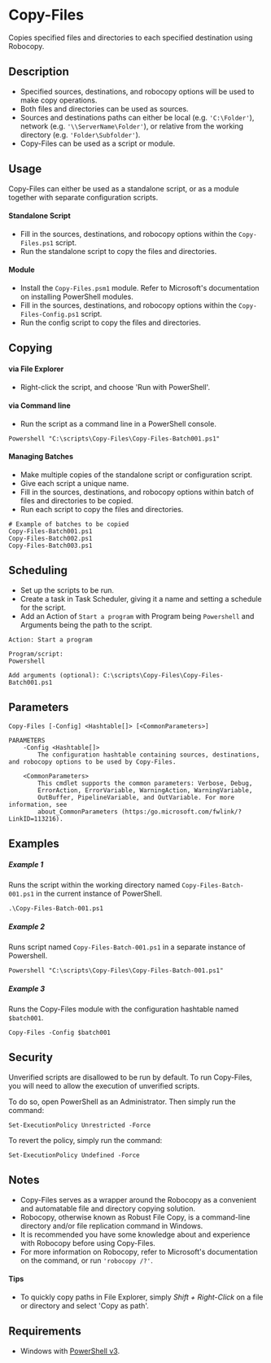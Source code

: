 # Copy-Files
Copies specified files and directories to each specified destination using Robocopy.

## Description
* Specified sources, destinations, and robocopy options will be used to make copy operations.
* Both files and directories can be used as sources.
* Sources and destinations paths can either be local (e.g. `'C:\Folder'`), network (e.g. `'\\ServerName\Folder'`), or relative from the working directory (e.g. `'Folder\Subfolder'`).
* Copy-Files can be used as a script or module.

## Usage
Copy-Files can either be used as a standalone script, or as a module together with separate configuration scripts.

#### Standalone Script
* Fill in the sources, destinations, and robocopy options within the `Copy-Files.ps1` script.
* Run the standalone script to copy the files and directories.


#### Module
* Install the `Copy-Files.psm1` module. Refer to Microsoft's documentation on installing PowerShell modules.
* Fill in the sources, destinations, and robocopy options within the `Copy-Files-Config.ps1` script.
* Run the config script to copy the files and directories.

## Copying

#### via File Explorer
* Right-click the script, and choose 'Run with PowerShell'.

#### via Command line
* Run the script as a command line in a PowerShell console.

```
Powershell "C:\scripts\Copy-Files\Copy-Files-Batch001.ps1"
```

#### Managing Batches
* Make multiple copies of the standalone script or configuration script.
* Give each script a unique name.
* Fill in the sources, destinations, and robocopy options within batch of files and directories to be copied.
* Run each script to copy the files and directories.

```
# Example of batches to be copied
Copy-Files-Batch001.ps1
Copy-Files-Batch002.ps1
Copy-Files-Batch003.ps1
```

## Scheduling
* Set up the scripts to be run.
* Create a task in Task Scheduler, giving it a name and setting a schedule for the script.
* Add an Action of `Start a program` with Program being `Powershell` and Arguments being the path to the script.

```
Action: Start a program

Program/script:
Powershell

Add arguments (optional): C:\scripts\Copy-Files\Copy-Files-Batch001.ps1
```

## Parameters

```
Copy-Files [-Config] <Hashtable[]> [<CommonParameters>]

PARAMETERS
    -Config <Hashtable[]>
        The configuration hashtable containing sources, destinations, and robocopy options to be used by Copy-Files.

    <CommonParameters>
        This cmdlet supports the common parameters: Verbose, Debug,
        ErrorAction, ErrorVariable, WarningAction, WarningVariable,
        OutBuffer, PipelineVariable, and OutVariable. For more information, see
        about_CommonParameters (https:/go.microsoft.com/fwlink/?LinkID=113216).
```

## Examples

##### Example 1
Runs the script within the working directory named `Copy-Files-Batch-001.ps1` in the current instance of PowerShell.

```
.\Copy-Files-Batch-001.ps1
```
##### Example 2
Runs script named `Copy-Files-Batch-001.ps1` in a separate instance of Powershell.

```
Powershell "C:\scripts\Copy-Files\Copy-Files-Batch-001.ps1"
```
##### Example 3
Runs the Copy-Files module with the configuration hashtable named `$batch001`.

```
Copy-Files -Config $batch001
```

## Security
Unverified scripts are disallowed to be run by default. To run Copy-Files, you will need to allow the execution of unverified scripts.

To do so, open PowerShell as an Administrator. Then simply run the command:

```
Set-ExecutionPolicy Unrestricted -Force
```

To revert the policy, simply run the command:

```
Set-ExecutionPolicy Undefined -Force
```

## Notes
* Copy-Files serves as a wrapper around the Robocopy as a convenient and automatable file and directory copying solution.
* Robocopy, otherwise known as Robust File Copy, is a command-line directory and/or file replication command in Windows.
* It is recommended you have some knowledge about and experience with Robocopy before using Copy-Files.
* For more information on Robocopy, refer to Microsoft's documentation on the command, or run `'robocopy /?'`.

#### Tips
* To quickly copy paths in File Explorer, simply *Shift + Right-Click* on a file or directory and select 'Copy as path'.

## Requirements
* Windows with <a href="https://github.com/PowerShell/PowerShell#get-powershell" target="_blank" title="PowerShell">PowerShell v3</a>.
